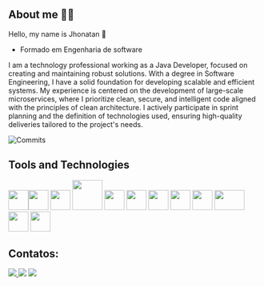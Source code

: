 ## About me 👨‍💻

Hello, my name is Jhonatan 👋

* Formado em Engenharia de software

I am a technology professional working as a Java Developer, focused on creating and maintaining robust solutions.
With a degree in Software Engineering, I have a solid foundation for developing scalable and efficient systems.
My experience is centered on the development of large-scale microservices, where I prioritize clean, secure, and intelligent code aligned with the principles of clean architecture.
I actively participate in sprint planning and the definition of technologies used, ensuring high-quality deliveries tailored to the project's needs.

![Commits](https://github-readme-streak-stats.herokuapp.com/?user=jhonatanWesterhofen)

## Tools and Technologies

<img loading="lazy" src="https://cdn.jsdelivr.net/gh/devicons/devicon/icons/git/git-original.svg" width="40" height="40"/><img loading="lazy" src="https://cdn.jsdelivr.net/gh/devicons/devicon@latest/icons/postgresql/postgresql-original.svg" width="40" height="40"/>
<img loading="lazy" src="https://cdn.jsdelivr.net/gh/devicons/devicon@latest/icons/apachekafka/apachekafka-original-wordmark.svg" width="40" height="40" />
<img loading="lazy" src="https://cdn.jsdelivr.net/gh/devicons/devicon@latest/icons/java/java-original.svg" width="60" height="60" />
<img loading="lazy" src="https://cdn.jsdelivr.net/gh/devicons/devicon@latest/icons/quarkus/quarkus-original.svg" width="40" height="40" />
<img loading="lazy" src="https://cdn.jsdelivr.net/gh/devicons/devicon@latest/icons/hibernate/hibernate-original-wordmark.svg" width="40" height="40" />
<img loading="lazy" src="https://cdn.jsdelivr.net/gh/devicons/devicon@latest/icons/spring/spring-original.svg" width="40" height="40" />
<img loading="lazy" src="https://cdn.jsdelivr.net/gh/devicons/devicon@latest/icons/gitlab/gitlab-original.svg" width="40" height="40" />
<img loading="lazy" src="https://cdn.jsdelivr.net/gh/devicons/devicon@latest/icons/swagger/swagger-original.svg" width="40" height="40" />
<img loading="lazy" src="https://cdn.jsdelivr.net/gh/devicons/devicon@latest/icons/docker/docker-original-wordmark.svg" width="60" height="40" />
<img loading="lazy" src="https://cdn.jsdelivr.net/gh/devicons/devicon@latest/icons/linux/linux-original.svg" width="40" height="40" />
<img loading="lazy" src="https://cdn.jsdelivr.net/gh/devicons/devicon@latest/icons/kubernetes/kubernetes-plain-wordmark.svg" width="40" height="40"  />
          
          
          

## Contatos:

<a href="mailto:jhonatandossantos.w@gmail.com" target="_blank">
  <img loading="lazy" src="https://img.shields.io/badge/Gmail-D14836?style=for-the-badge&logo=gmail&logoColor=white">
</a>
<a href="https://www.linkedin.com/in/jhonatanwesterhofen" target="_blank"><img loading="lazy" src="https://img.shields.io/badge/-LinkedIn-%230077B5?style=for-the-badge&logo=linkedin&logoColor=white" target="_blank"></a>
<a href="https://wa.me/5545988244833" target="_blank">
  <img loading="lazy" src="https://img.shields.io/badge/WhatsApp-25D366?style=for-the-badge&logo=whatsapp&logoColor=white">
</a>
</div>
